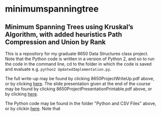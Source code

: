 # minimumspanningtree
## Minimum Spanning Trees using Kruskal’s Algorithm, with added heuristics Path Compression and Union by Rank

This is a repository for my graduate 8650 Data Structures class project. Note that the Python code is written in a version of Python 2, and so to run the code in the command line, cd to the folder in which the code is saved and evaluate e.g. `python2 UpdatedImplementation.py`.

The full write-up may be found by clicking 8650ProjectWriteUp.pdf above, or by clicking [here](https://github.com/alanhahn07/8650minimumspanningtree/blob/main/8650ProjectWriteUp.pdf). The slide presentation given at the end of the course may be found by clicking 8650ProjectPresentationPrintable.pdf above, or by clicking [here](https://github.com/alanhahn07/8650minimumspanningtree/blob/main/8650ProjectPresentationPrintable.pdf).

The Python code may be found in the folder "Python and CSV Files" above, or by clickin [here](https://github.com/alanhahn07/8650minimumspanningtree/tree/main/Python%20and%20CSV%20Files). Note that 
